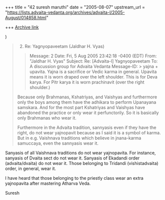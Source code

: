 +++
title = "42 suresh maruthi"
date = "2005-08-07"
upstream_url = "https://lists.advaita-vedanta.org/archives/advaita-l/2005-August/014858.html"

+++
[Archive link](https://lists.advaita-vedanta.org/archives/advaita-l/2005-August/014858.html)

)
>   2. Re: Yagnyopaveetam (Jaldhar H. Vyas)
> > 
> 
> 
>> Message: 2
> Date: Fri, 5 Aug 2005 23:42:18 -0400 (EDT)
> From: "Jaldhar H. Vyas" <jaldhar at braincells.com>
> Subject: Re: [Advaita-l] Yagnyopaveetam
> To: A discussion group for Advaita Vedanta
>        <advaita-l at lists.advaita-vedanta.org>
> Message-ID:
>        > yajna + upavita.  Yajna is a sacrifice or Vedic karma in general.  Upavita
> means it is worn draped over the left shoulder.  This is for Deva karya.
> For Pitr karya it is worn prachinavit (over the right shoulder.)
> 
> 
> Because only Brahmanas, Kshatriyas, and Vaishyas and furthermore only
> the boys among them have the adhikara to perform Upanayana samskara.  And
> for the most part Kshatriyas and Vaishyas have abandoned the practice or
> only wear it perfunctorily.  So it is basically only Brahmanas who
> wear it.
> 
> Furthermore in the Advaita tradition, sannyasis even if they have the
> right, do not wear yajnopavit because as I said it is a symbol of karma.
> But in e.g. Vaishnava traditions which believe in jnana-karma samuccaya,
> even the sannyasis wear it.
> 

Sanyasis of all Vaishnava traditions do not wear yajnopavita. For
instance, sanyasis of Dvaita sect do not wear it. Sanyasis of Ekadandi
order (advaita/dvaita) do not wear it. Those belonging to Tridandi
(vishistadvaita) order, in general, wear it.

I have heard that those belonging to the priestly class wear an extra
yajnopavita after mastering Atharva Veda.

Suresh

